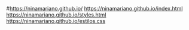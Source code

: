 #https://ninamariano.github.io/
https://ninamariano.github.io/index.html
https://ninamariano.github.io/styles.html
https://ninamariano.github.io/estilos.css
